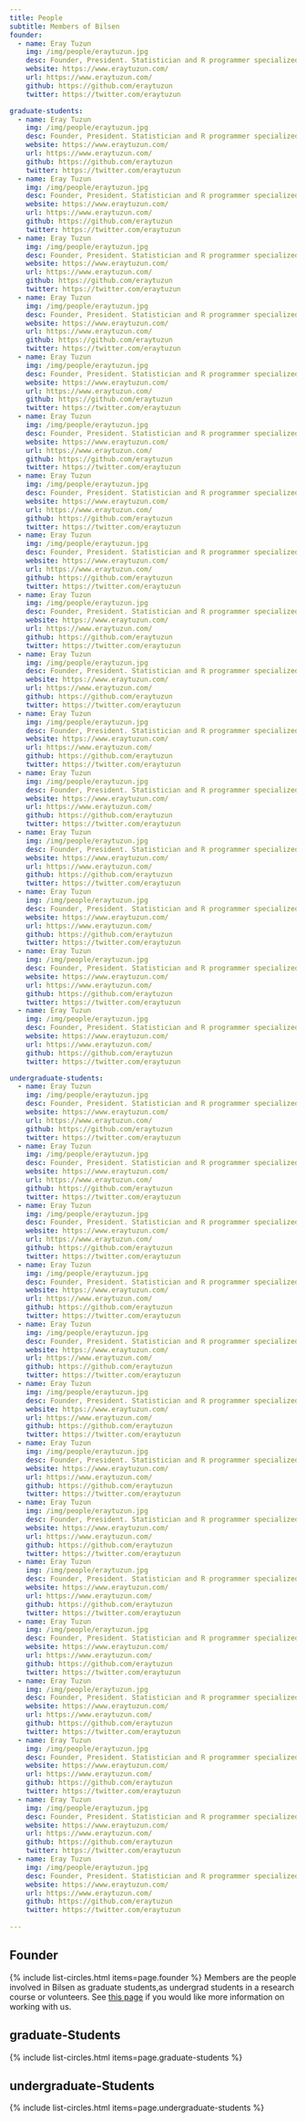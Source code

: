 ```yaml
---
title: People
subtitle: Members of Bilsen
founder:
  - name: Eray Tuzun
    img: /img/people/eraytuzun.jpg
    desc: Founder, President. Statistician and R programmer specialized in outbreak analysis. London School of Hygiene and Tropical Medicine / Imperial College London, UK.
    website: https://www.eraytuzun.com/
    url: https://www.eraytuzun.com/
    github: https://github.com/eraytuzun
    twitter: https://twitter.com/eraytuzun

graduate-students:
  - name: Eray Tuzun
    img: /img/people/eraytuzun.jpg
    desc: Founder, President. Statistician and R programmer specialized in outbreak analysis. London School of Hygiene and Tropical Medicine / Imperial College London, UK.
    website: https://www.eraytuzun.com/
    url: https://www.eraytuzun.com/
    github: https://github.com/eraytuzun
    twitter: https://twitter.com/eraytuzun
  - name: Eray Tuzun
    img: /img/people/eraytuzun.jpg
    desc: Founder, President. Statistician and R programmer specialized in outbreak analysis. London School of Hygiene and Tropical Medicine / Imperial College London, UK.
    website: https://www.eraytuzun.com/
    url: https://www.eraytuzun.com/
    github: https://github.com/eraytuzun
    twitter: https://twitter.com/eraytuzun
  - name: Eray Tuzun
    img: /img/people/eraytuzun.jpg
    desc: Founder, President. Statistician and R programmer specialized in outbreak analysis. London School of Hygiene and Tropical Medicine / Imperial College London, UK.
    website: https://www.eraytuzun.com/
    url: https://www.eraytuzun.com/
    github: https://github.com/eraytuzun
    twitter: https://twitter.com/eraytuzun
  - name: Eray Tuzun
    img: /img/people/eraytuzun.jpg
    desc: Founder, President. Statistician and R programmer specialized in outbreak analysis. London School of Hygiene and Tropical Medicine / Imperial College London, UK.
    website: https://www.eraytuzun.com/
    url: https://www.eraytuzun.com/
    github: https://github.com/eraytuzun
    twitter: https://twitter.com/eraytuzun
  - name: Eray Tuzun
    img: /img/people/eraytuzun.jpg
    desc: Founder, President. Statistician and R programmer specialized in outbreak analysis. London School of Hygiene and Tropical Medicine / Imperial College London, UK.
    website: https://www.eraytuzun.com/
    url: https://www.eraytuzun.com/
    github: https://github.com/eraytuzun
    twitter: https://twitter.com/eraytuzun
  - name: Eray Tuzun
    img: /img/people/eraytuzun.jpg
    desc: Founder, President. Statistician and R programmer specialized in outbreak analysis. London School of Hygiene and Tropical Medicine / Imperial College London, UK.
    website: https://www.eraytuzun.com/
    url: https://www.eraytuzun.com/
    github: https://github.com/eraytuzun
    twitter: https://twitter.com/eraytuzun
  - name: Eray Tuzun
    img: /img/people/eraytuzun.jpg
    desc: Founder, President. Statistician and R programmer specialized in outbreak analysis. London School of Hygiene and Tropical Medicine / Imperial College London, UK.
    website: https://www.eraytuzun.com/
    url: https://www.eraytuzun.com/
    github: https://github.com/eraytuzun
    twitter: https://twitter.com/eraytuzun
  - name: Eray Tuzun
    img: /img/people/eraytuzun.jpg
    desc: Founder, President. Statistician and R programmer specialized in outbreak analysis. London School of Hygiene and Tropical Medicine / Imperial College London, UK.
    website: https://www.eraytuzun.com/
    url: https://www.eraytuzun.com/
    github: https://github.com/eraytuzun
    twitter: https://twitter.com/eraytuzun
  - name: Eray Tuzun
    img: /img/people/eraytuzun.jpg
    desc: Founder, President. Statistician and R programmer specialized in outbreak analysis. London School of Hygiene and Tropical Medicine / Imperial College London, UK.
    website: https://www.eraytuzun.com/
    url: https://www.eraytuzun.com/
    github: https://github.com/eraytuzun
    twitter: https://twitter.com/eraytuzun
  - name: Eray Tuzun
    img: /img/people/eraytuzun.jpg
    desc: Founder, President. Statistician and R programmer specialized in outbreak analysis. London School of Hygiene and Tropical Medicine / Imperial College London, UK.
    website: https://www.eraytuzun.com/
    url: https://www.eraytuzun.com/
    github: https://github.com/eraytuzun
    twitter: https://twitter.com/eraytuzun
  - name: Eray Tuzun
    img: /img/people/eraytuzun.jpg
    desc: Founder, President. Statistician and R programmer specialized in outbreak analysis. London School of Hygiene and Tropical Medicine / Imperial College London, UK.
    website: https://www.eraytuzun.com/
    url: https://www.eraytuzun.com/
    github: https://github.com/eraytuzun
    twitter: https://twitter.com/eraytuzun
  - name: Eray Tuzun
    img: /img/people/eraytuzun.jpg
    desc: Founder, President. Statistician and R programmer specialized in outbreak analysis. London School of Hygiene and Tropical Medicine / Imperial College London, UK.
    website: https://www.eraytuzun.com/
    url: https://www.eraytuzun.com/
    github: https://github.com/eraytuzun
    twitter: https://twitter.com/eraytuzun
  - name: Eray Tuzun
    img: /img/people/eraytuzun.jpg
    desc: Founder, President. Statistician and R programmer specialized in outbreak analysis. London School of Hygiene and Tropical Medicine / Imperial College London, UK.
    website: https://www.eraytuzun.com/
    url: https://www.eraytuzun.com/
    github: https://github.com/eraytuzun
    twitter: https://twitter.com/eraytuzun
  - name: Eray Tuzun
    img: /img/people/eraytuzun.jpg
    desc: Founder, President. Statistician and R programmer specialized in outbreak analysis. London School of Hygiene and Tropical Medicine / Imperial College London, UK.
    website: https://www.eraytuzun.com/
    url: https://www.eraytuzun.com/
    github: https://github.com/eraytuzun
    twitter: https://twitter.com/eraytuzun
  - name: Eray Tuzun
    img: /img/people/eraytuzun.jpg
    desc: Founder, President. Statistician and R programmer specialized in outbreak analysis. London School of Hygiene and Tropical Medicine / Imperial College London, UK.
    website: https://www.eraytuzun.com/
    url: https://www.eraytuzun.com/
    github: https://github.com/eraytuzun
    twitter: https://twitter.com/eraytuzun
  - name: Eray Tuzun
    img: /img/people/eraytuzun.jpg
    desc: Founder, President. Statistician and R programmer specialized in outbreak analysis. London School of Hygiene and Tropical Medicine / Imperial College London, UK.
    website: https://www.eraytuzun.com/
    url: https://www.eraytuzun.com/
    github: https://github.com/eraytuzun
    twitter: https://twitter.com/eraytuzun

undergraduate-students:
  - name: Eray Tuzun
    img: /img/people/eraytuzun.jpg
    desc: Founder, President. Statistician and R programmer specialized in outbreak analysis. London School of Hygiene and Tropical Medicine / Imperial College London, UK.
    website: https://www.eraytuzun.com/
    url: https://www.eraytuzun.com/
    github: https://github.com/eraytuzun
    twitter: https://twitter.com/eraytuzun
  - name: Eray Tuzun
    img: /img/people/eraytuzun.jpg
    desc: Founder, President. Statistician and R programmer specialized in outbreak analysis. London School of Hygiene and Tropical Medicine / Imperial College London, UK.
    website: https://www.eraytuzun.com/
    url: https://www.eraytuzun.com/
    github: https://github.com/eraytuzun
    twitter: https://twitter.com/eraytuzun
  - name: Eray Tuzun
    img: /img/people/eraytuzun.jpg
    desc: Founder, President. Statistician and R programmer specialized in outbreak analysis. London School of Hygiene and Tropical Medicine / Imperial College London, UK.
    website: https://www.eraytuzun.com/
    url: https://www.eraytuzun.com/
    github: https://github.com/eraytuzun
    twitter: https://twitter.com/eraytuzun
  - name: Eray Tuzun
    img: /img/people/eraytuzun.jpg
    desc: Founder, President. Statistician and R programmer specialized in outbreak analysis. London School of Hygiene and Tropical Medicine / Imperial College London, UK.
    website: https://www.eraytuzun.com/
    url: https://www.eraytuzun.com/
    github: https://github.com/eraytuzun
    twitter: https://twitter.com/eraytuzun
  - name: Eray Tuzun
    img: /img/people/eraytuzun.jpg
    desc: Founder, President. Statistician and R programmer specialized in outbreak analysis. London School of Hygiene and Tropical Medicine / Imperial College London, UK.
    website: https://www.eraytuzun.com/
    url: https://www.eraytuzun.com/
    github: https://github.com/eraytuzun
    twitter: https://twitter.com/eraytuzun
  - name: Eray Tuzun
    img: /img/people/eraytuzun.jpg
    desc: Founder, President. Statistician and R programmer specialized in outbreak analysis. London School of Hygiene and Tropical Medicine / Imperial College London, UK.
    website: https://www.eraytuzun.com/
    url: https://www.eraytuzun.com/
    github: https://github.com/eraytuzun
    twitter: https://twitter.com/eraytuzun
  - name: Eray Tuzun
    img: /img/people/eraytuzun.jpg
    desc: Founder, President. Statistician and R programmer specialized in outbreak analysis. London School of Hygiene and Tropical Medicine / Imperial College London, UK.
    website: https://www.eraytuzun.com/
    url: https://www.eraytuzun.com/
    github: https://github.com/eraytuzun
    twitter: https://twitter.com/eraytuzun
  - name: Eray Tuzun
    img: /img/people/eraytuzun.jpg
    desc: Founder, President. Statistician and R programmer specialized in outbreak analysis. London School of Hygiene and Tropical Medicine / Imperial College London, UK.
    website: https://www.eraytuzun.com/
    url: https://www.eraytuzun.com/
    github: https://github.com/eraytuzun
    twitter: https://twitter.com/eraytuzun
  - name: Eray Tuzun
    img: /img/people/eraytuzun.jpg
    desc: Founder, President. Statistician and R programmer specialized in outbreak analysis. London School of Hygiene and Tropical Medicine / Imperial College London, UK.
    website: https://www.eraytuzun.com/
    url: https://www.eraytuzun.com/
    github: https://github.com/eraytuzun
    twitter: https://twitter.com/eraytuzun
  - name: Eray Tuzun
    img: /img/people/eraytuzun.jpg
    desc: Founder, President. Statistician and R programmer specialized in outbreak analysis. London School of Hygiene and Tropical Medicine / Imperial College London, UK.
    website: https://www.eraytuzun.com/
    url: https://www.eraytuzun.com/
    github: https://github.com/eraytuzun
    twitter: https://twitter.com/eraytuzun
  - name: Eray Tuzun
    img: /img/people/eraytuzun.jpg
    desc: Founder, President. Statistician and R programmer specialized in outbreak analysis. London School of Hygiene and Tropical Medicine / Imperial College London, UK.
    website: https://www.eraytuzun.com/
    url: https://www.eraytuzun.com/
    github: https://github.com/eraytuzun
    twitter: https://twitter.com/eraytuzun
  - name: Eray Tuzun
    img: /img/people/eraytuzun.jpg
    desc: Founder, President. Statistician and R programmer specialized in outbreak analysis. London School of Hygiene and Tropical Medicine / Imperial College London, UK.
    website: https://www.eraytuzun.com/
    url: https://www.eraytuzun.com/
    github: https://github.com/eraytuzun
    twitter: https://twitter.com/eraytuzun
  - name: Eray Tuzun
    img: /img/people/eraytuzun.jpg
    desc: Founder, President. Statistician and R programmer specialized in outbreak analysis. London School of Hygiene and Tropical Medicine / Imperial College London, UK.
    website: https://www.eraytuzun.com/
    url: https://www.eraytuzun.com/
    github: https://github.com/eraytuzun
    twitter: https://twitter.com/eraytuzun
  - name: Eray Tuzun
    img: /img/people/eraytuzun.jpg
    desc: Founder, President. Statistician and R programmer specialized in outbreak analysis. London School of Hygiene and Tropical Medicine / Imperial College London, UK.
    website: https://www.eraytuzun.com/
    url: https://www.eraytuzun.com/
    github: https://github.com/eraytuzun
    twitter: https://twitter.com/eraytuzun
  
---
```


## Founder
{% include list-circles.html items=page.founder %}
Members are the people involved in Bilsen as graduate students,as undergrad students in a research course or volunteers.
See [this page](../contact) if you would like more information on working with us.

## graduate-Students 
{% include list-circles.html items=page.graduate-students %}

## undergraduate-Students 
{% include list-circles.html items=page.undergraduate-students %}



